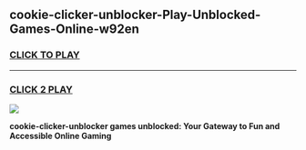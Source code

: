 
## cookie-clicker-unblocker-Play-Unblocked-Games-Online-w92en
<h3>
<a href="https://premium76.site?title=cookie-clicker-unblocker&ref=25A">CLICK TO PLAY</a></h3>
<hr>

<h3>
<a href="https://premium76.site?title=cookie-clicker-unblocker&ref=25A">CLICK 2 PLAY</a>
  
</h3>

<a href="https://premium76.site?title=cookie-clicker-unblocker&ref=25A"><img src="https://clearcache.store/games.png"></a>


**cookie-clicker-unblocker games unblocked: Your Gateway to Fun and Accessible Online Gaming**

